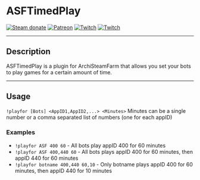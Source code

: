# ASFTimedPlay

[![Steam donate](https://img.shields.io/badge/Steam-donate-000000.svg?logo=steam)](https://steamcommunity.com/tradeoffer/new/?partner=17031731&token=UO4iqr4V)
[![Patreon](https://img.shields.io/badge/Patreon-support-000000.svg?logo=patreon)](https://www.patreon.com/camkitties)
[![Twitch](https://img.shields.io/badge/Twitch-CamKitties-000000.svg?logo=twitch)](https://www.twitch.tv/camkitties)
[![Twitch](https://img.shields.io/badge/Twitch-UpDownLeftDie-000000.svg?logo=twitch)](https://www.twitch.tv/updownleftdie)

<!-- [![BTC donate](https://img.shields.io/badge/BTC-donate-f7931a.svg?logo=bitcoin)](https://www.blockchain.com/explorer/addresses/btc/3HwcgZbtoF5vSxJkNUvThVSJipKi7r5EqU)
[![ETH donate](https://img.shields.io/badge/ETH-donate-3c3c3d.svg?logo=ethereum)](https://www.blockchain.com/explorer/addresses/eth/0xA1F7Ba62C5a3A8b93Fe6656936192432F328a366)
[![LTC donate](https://img.shields.io/badge/LTC-donate-a6a9aa.svg?logo=litecoin)](https://live.blockcypher.com/ltc/address/MJCeBEZUsNgDhRhqbLFfPiDcf7CSrdvmZ3)
[![USDC donate](https://img.shields.io/badge/USDC-donate-2775ca.svg?logo=cashapp)](https://etherscan.io/address/0xCf42D9F53F974CBd7c304eF0243CAe8e029885A8) -->

---

## Description

ASFTimedPlay is a plugin for ArchiSteamFarm that allows you set your bots to play games for a certain amount of time.

---

## Usage

`!playfor [Bots] <AppID1,AppID2,...> <Minutes>`
Minutes can be a single number or a comma separated list of numbers (one for each appID)

### Examples

- `!playfor ASF 400 60` - All bots play appID 400 for 60 minutes
- `!playfor ASF 400,440 60` - All bots plays appID 400 for 60 minutes, then appID 440 for 60 minutes
- `!playfor botname 400,440 60,10` - Only botname plays appID 400 for 60 minutes, then appID 440 for 10 minutes
